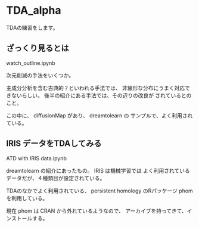 # TDA_alpha

TDAの練習をします。

## ざっくり見るとは
watch_outline.ipynb

次元削減の手法をいくつか。

主成分分析を含む古典的？といわれる手法では、
非線形な分布にうまく対応できないらしい。
後半の紹介にある手法では、その辺りの改良が
されているとのこと。

この中に、 diffusionMap があり、 dreamtolearn の
サンプルで、よく利用されている。

## IRIS データをTDAしてみる
ATD with IRIS data.ipynb

dreamtolearn の紹介にあったもの。 IRIS は機械学習では
よく利用されているデータだが、４種類目が設定されている。

TDAのなかでよく利用されている、 persistent homology
のRパッケージ phom を利用している。

現在 phom は CRAN から外れているようなので、
アーカイブを持ってきて、インストールする。
